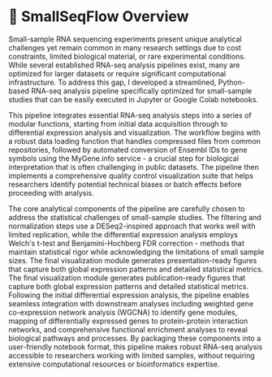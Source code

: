 # 🧬 SmallSeqFlow Overview
Small-sample RNA sequencing experiments present unique analytical challenges yet remain common in many research settings due to cost constraints, limited biological material, or rare experimental conditions. While several established RNA-seq analysis pipelines exist, many are optimized for larger datasets or require significant computational infrastructure. To address this gap, I developed a streamlined, Python-based RNA-seq analysis pipeline specifically optimized for small-sample studies that can be easily executed in Jupyter or Google Colab notebooks.

This pipeline integrates essential RNA-seq analysis steps into a series of modular functions, starting from initial data acquisition through to differential expression analysis and visualization. The workflow begins with a robust data loading function that handles compressed files from common repositories, followed by automated conversion of Ensembl IDs to gene symbols using the MyGene.info service - a crucial step for biological interpretation that is often challenging in public datasets. The pipeline then implements a comprehensive quality control visualization suite that helps researchers identify potential technical biases or batch effects before proceeding with analysis.

The core analytical components of the pipeline are carefully chosen to address the statistical challenges of small-sample studies. The filtering and normalization steps use a DESeq2-inspired approach that works well with limited replication, while the differential expression analysis employs Welch's t-test and Benjamini-Hochberg FDR correction - methods that maintain statistical rigor while acknowledging the limitations of small sample sizes. The final visualization module generates presentation-ready figures that capture both global expression patterns and detailed statistical metrics. The final visualization module generates publication-ready figures that capture both global expression patterns and detailed statistical metrics. Following the initial differential expression analysis, the pipeline enables seamless integration with downstream analyses including weighted gene co-expression network analysis (WGCNA) to identify gene modules, mapping of differentially expressed genes to protein-protein interaction networks, and comprehensive functional enrichment analyses to reveal biological pathways and processes. By packaging these components into a user-friendly notebook format, this pipeline makes robust RNA-seq analysis accessible to researchers working with limited samples, without requiring extensive computational resources or bioinformatics expertise.
